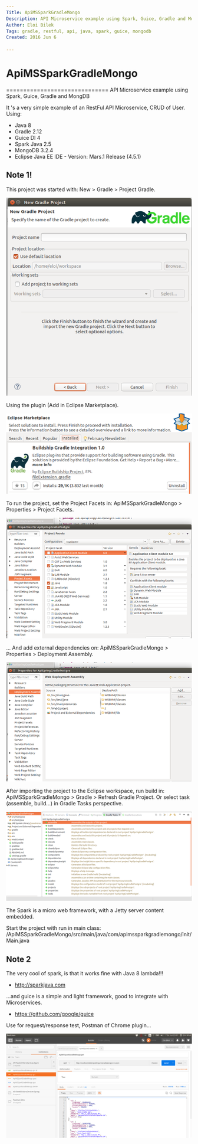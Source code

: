 ```yaml
---
Title: ApiMSSparkGradleMongo
Description: API Microservice example using Spark, Guice, Gradle and MongDB
Author: Eloi Bilek
Tags: gradle, restful, api, java, spark, guice, mongodb
Created: 2016 Jun 6

---
```


# ApiMSSparkGradleMongo
==============================
API Microservice example using Spark, Guice, Gradle and MongDB

It 's a very simple example of an RestFul API Microservice, CRUD of User.
Using:
* Java 8
* Gradle 2.12
* Guice DI 4
* Spark Java 2.5
* MongoDB 3.2.4
* Eclipse Java EE IDE - Version: Mars.1 Release (4.5.1)

## Note 1!
This project was started with: New > Gradle > Project Gradle.

![init project](https://github.com/EloiBilek/eloibilek.github.io/raw/master/SGP/init_project.png)

Using the plugin (Add in Eclipse Marketplace). 

![gradle plugin](https://github.com/EloiBilek/eloibilek.github.io/raw/master/SGP/gradle_plugin.png)

To run the project, set the Project Facets in: ApiMSSparkGradleMongo > Properties > Project Facets.

![facets](https://github.com/EloiBilek/eloibilek.github.io/raw/master/SGP/facets.png)

... And add external dependencies on: ApiMSSparkGradleMongo > Properties > Deployment Assembly.

![facets](https://github.com/EloiBilek/eloibilek.github.io/raw/master/SGP/properties_deployment.png)

After importing the project to the Eclipse workspace, run build in: ApiMSSparkGradleMongo > Gradle > Refresh Gradle Project.
Or select task (assemble, build...) in Gradle Tasks perspective.

![gradle tasks](https://github.com/EloiBilek/eloibilek.github.io/raw/master/SGP/gradle_tasks.png)

The Spark is a micro web framework, with a Jetty server content embedded.

Start the project with run in main class: /ApiMSSparkGradleMongo/src/main/java/com/apimssparkgradlemongo/init/Main.java

## Note 2
The very cool of spark, is that it works fine with Java 8 lambda!!!

* http://sparkjava.com

...and guice is a simple and light framework, good to integrate with Microservices.

* https://github.com/google/guice

Use for request/response test, Postman of Chrome plugin...

![mssparktest](https://github.com/EloiBilek/eloibilek.github.io/raw/master/SpGM_MS/mssparktest.png)

